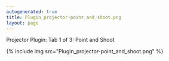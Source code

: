 ```yaml
---
autogenerated: true
title: Plugin_projector-point_and_shoot.png
layout: page
---
```


Projector Plugin: Tab 1 of 3: Point and Shoot

{% include img src="Plugin_projector-point_and_shoot.png" %}

